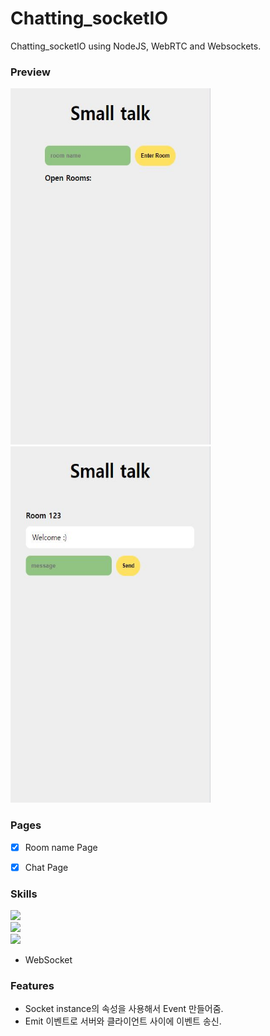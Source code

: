 # Chatting_socketIO


Chatting_socketIO using NodeJS, WebRTC and Websockets.

### Preview


<span><img src="./src/public/images/preview.JPG" width="320" height="570"/></span>
<span><img src="./src/public/images/preview1.JPG" width="320" height="570"/></span>


### Pages

- [x] Room name Page
- [x] Chat Page


### Skills

<div><img src="https://img.shields.io/badge/html-E34F26?style=for-the-badge&logo=html5&logoColor=white"></div>
<div><img src="https://img.shields.io/badge/css-1572B6?style=for-the-badge&logo=css3&logoColor=white"></div>
<div><img src="https://img.shields.io/badge/node.js-339933?style=for-the-badge&logo=Node.js&logoColor=white"></div>

* WebSocket

### Features

* Socket instance의 속성을 사용해서 Event 만들어줌.
* Emit 이벤트로 서버와 클라이언트 사이에 이벤트 송신.
